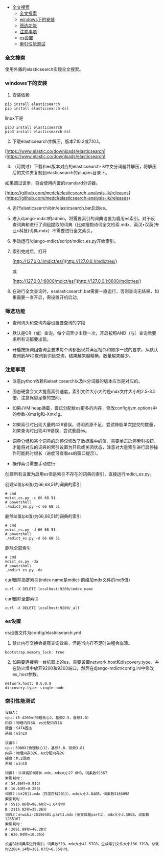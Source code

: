 - [全文搜索](#全文搜索)
  * [全文搜索](#全文搜索)
  * [windows下的安装](#windows下的安装)
  * [筛选功能](#筛选功能)
  * [注意事项](#注意事项)
  * [es设置](#es设置)
  * [索引性能测试](#索引性能测试)

### 全文搜索

使用外置的elasticsearch实现全文搜索。

### windows下的安装

1. 安装依赖

```
pip install elasticsearch
pip install elasticsearch-dsl
```

linux下是

```
pip3 install elasticsearch
pip3 install elasticsearch-dsl
```

2. 下载elasticsearch并解压，版本7.10.2或7.10.1。

[https://www.elastic.co/downloads/elasticsearch](https://www.elastic.co/downloads/elasticsearch)

3. （可跳过）下载和es版本对应的elasticsearch-ik中文分词器并解压，将解压后的文件夹复制到elasticsearch的plugins目录下。

如果调过该步，将会使用内置的standard分词器。

[https://github.com/medcl/elasticsearch-analysis-ik/releases](https://github.com/medcl/elasticsearch-analysis-ik/releases)

4. 运行elasticsearch/bin/elasticsearch.bat启动es。

5. 进入django-mdict的admin，将需要索引的词典设置为启用es索引。对于反查词典和进行了词组提取的词典（比如搜韵诗词全文检索.mdx、英汉•汉英(专业•科技)词典.mdx）不需要进行全文索引。

6. 手动运行/django-mdict/script/mdict_es.py开始索引。

7. 索引完成后，打开
   
   [http://127.0.0.1/mdict/es/](http://127.0.0.1/mdict/es/)
   
   或

   [http://127.0.0.1:8000/mdict/es/](http://127.0.0.1:8000/mdict/es/)

8. 在进行全文查询时，eselasticsearch.bat需要一直运行，否则查询无结果，如果需要一直开启，需设置开机启动。

### 筛选功能

* 查询词头和查询内容设置要查询的字段

* 默认是OR（或）查询，每个词至少出现一次，开启按照AND（与）查询后要求所有词都要出现。

* 开启按照词组查询会要求每个词都出现并满足相邻和顺序一致的要求，从默认查询到AND查询到词组查询，结果越来越精确，数量越来越少。

### 注意事项

* 注意python依赖和elasticsearch以及ik分词器的版本应当是对应的。

* 固态硬盘会大大提高索引速度，索引文件大小大约是mdx文件大小的2.5-3.5倍，注意保留足够的空间。

* 如果JVM heap满载，尝试分配给es更多的内存，修改config/jvm.options中的参数-Xms1g和-Xmx1g。

* 如果索引时出现大量的429错误，说明资源不足，尝试降低单次提交的数量，如果查询时出现429错误，尝试重启es。

* 词典分组和某个词典的启停仅修改了数据库中的值，需要单击启停索引按钮，才能将对应的词典的索引设置为开启或关闭状态，注意对大量索引进行启停操作可能耗时很长（进度可查看es的窗口提示）。

* 操作索引需要手动进行

创建所有设置为启用es但是索引不存在的词典的索引，直接运行mdict_es.py。

创建id值(pk值)为66,68,51的词典的索引

```
# cmd
mdict_es.py -c 66 68 51
# powershell
./mdict_es.py -c 66 68 51
```

删除id值(pk值)为66,68,51的词典的索引

```
# cmd
mdict_es.py -d 66 68 51
# powershell
./mdict_es.py -d 66 68 51
```

删除全部索引

```
# cmd
mdict_es.py -da
# powershell
./mdict_es.py -da
```

curl删除指定索引(index name是mdict-前缀加mdx文件的md5值)

```
curl -X DELETE localhost:9200/index_name 
```
  
curl删除全部索引

```
curl -X DELETE localhost:9200/_all 
```

### es设置

es设置文件为config/elasticsearch.yml

1. 禁止内存交换会提高查询效率，但是当内存不足时进程会崩溃。

```
bootstrap.memory_lock: true
```

2. 如果要连接另一台机器上的es，需要设置network.host和discovery.type，并在防火墙中放开9200和9300端口，然后在django-mdict/config.ini中修改es_host参数。

```
network.host: 0.0.0.0
discovery.type: single-node
```

### 索引性能测试

```
设备A：
cpu：i5-4200m(物理核心2，基频2.5，睿频3.0)
内存：物理内存8G，es分配内存1G
硬盘：SATA固态
系统：win10

设备B：
cpu：3900X(物理核心12，基频3.8，锁频3.8)
内存：物理内存32G，es分配内存2G
硬盘：M.2固态
系统：win10

词典1：牛津高阶8简体.mdx，mdx大小27.6MB，词条数92667
索引耗时：
A：54.86秒=0.91分
B：16.63秒=0.28分
词典2：bk2011.mdx（百度百科2011），mdx大小3.84GB，词条数3166098
索引耗时：
A：5915.86秒=98.60分=1.64小时
B：2115.82秒=35.26分
词典3：enwiki-20190401.part1.mdx（英文维基part1），mdx大小3.50GB，词条数1265107
索引耗时：
A：2891.99秒=48.20分
B：620.94秒=10.35分

设备B对词典库进行索引，词典数519，mdx大小41.57GB，生成索引文件大小136.37GB，总耗时22864.14秒=381.07分=6.35小时。
```
